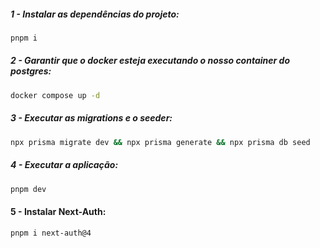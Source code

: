 ##### 1 - Instalar as dependências do projeto:

```bash
pnpm i
```

##### 2 - Garantir que o docker esteja executando o nosso container do postgres:

```bash
docker compose up -d
```

##### 3 - Executar as migrations e o seeder:

```bash
npx prisma migrate dev && npx prisma generate && npx prisma db seed
```

##### 4 - Executar a aplicação:

```bash
pnpm dev
```

#### 5 - Instalar Next-Auth:

```bash
pnpm i next-auth@4
```

